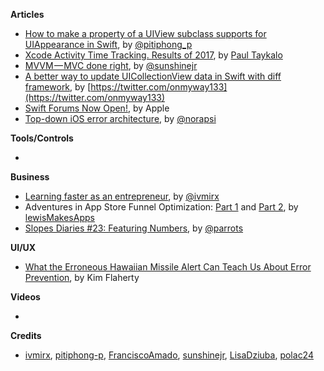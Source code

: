 **Articles**

* [How to make a property of a UIView subclass supports for UIAppearance in Swift](https://pitiphong.me/how-to-make-a-property-of-a-uiview-subclass-supports-for-uiappearance-in-swift-f0938a183d0f), by [@pitiphong_p](https://twitter.com/pitiphong_p)
* [Xcode Activity Time Tracking. Results of 2017](https://medium.com/@taykalopaul/xcode-activity-time-tracking-results-of-2017-43d1cd6ffcdc), by [Paul Taykalo](https://twitter.com/TT_Kilew)
* [MVVM — MVC done right](https://medium.com/@sunshinejr/why-mvvm-mvc-as-we-know-is-a-lie-and-why-im-fine-with-it-d8bc14be1f17), by [@sunshinejr](https://twitter.com/thesunshinejr)
* [A better way to update UICollectionView data in Swift with diff framework](https://medium.com/flawless-app-stories/a-better-way-to-update-uicollectionview-data-in-swift-with-diff-framework-924db158db86), by [https://twitter.com/onmyway133](https://twitter.com/onmyway133)
* [Swift Forums Now Open!](https://swift.org/blog/forums/), by Apple
* [Top-down iOS error architecture](https://medium.com/@londeix/top-down-error-architecture-d8715a28d1ad), by [@norapsi](https://twitter.com/norapsi)

**Tools/Controls**

* 

**Business**

* [Learning faster as an entrepreneur](https://qotoqot.com/blog/learning-faster/), by [@ivmirx](https://twitter.com/ivmirx)
* Adventures in App Store Funnel Optimization: [Part 1](https://www.youtube.com/watch?v=ktYHQ6Qrbdw) and [Part 2](https://www.youtube.com/watch?v=DlN-l5BUakQ), by [lewisMakesApps](https://twitter.com/lewisMakesApps)
* [Slopes Diaries #23: Featuring Numbers](https://blog.curtisherbert.com/slopes-diaries-23-featuring-numbers/), by [@parrots](https://twitter.com/parrots)

**UI/UX**

* [What the Erroneous Hawaiian Missile Alert Can Teach Us About Error Prevention](https://www.nngroup.com/articles/error-prevention/), by Kim Flaherty

**Videos**

* 

**Credits**

* [ivmirx](https://github.com/ivmirx), [pitiphong-p](https://github.com/pitiphong-p), [FranciscoAmado](https://github.com/FranciscoAmado), [sunshinejr](https://github.com/sunshinejr), [LisaDziuba](https://github.com/lisadziuba), [polac24](https://github.com/polac24)
